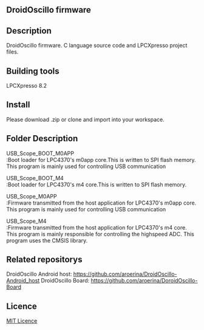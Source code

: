 ## DroidOscillo firmware

## Description
DroidOscillo firmware.
C language source code and LPCXpresso project files.


## Building tools
LPCXpresso 8.2

## Install
Please download .zip or clone and import into your workspace.

## Folder Description

USB_Scope_BOOT_M0APP  
:Boot loader for LPC4370's m0app core.This is written to SPI flash memory.
 This program is mainly used for controlling USB communication
  
USB_Scope_BOOT_M4  
:Boot loader for LPC4370's m4 core.This is written to SPI flash memory.  
  
  
USB_Scope_M0APP  
:Firmware transmitted from the host application for LPC4370's m0app core. 
 This program is mainly used for controlling USB communication  


USB_Scope_M4  
:Firmware transmitted from the host application for LPC4370's m4 core. 
 This program is mainly responsible for controlling the highspeed ADC. 
 This program uses the CMSIS library.  


## Related repositorys

DroidOscillo Android host: https://github.com/aroerina/DroidOscillo-Android_host
DroidOscillo Board: https://github.com/aroerina/DoroidOscillo-Board  
 

 
## Licence

[MIT Licence](https://github.com/tcnksm/tool/blob/master/LICENCE)
